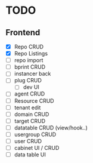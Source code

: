 # TODO

## Frontend
- [x] Repo CRUD
- [x] Repo Listings
- [ ] repo import
- [ ] bprint CRUD
- [ ] instancer back
- [ ] plug CRUD
    - [ ] dev UI 
- [ ] agent CRUD
- [ ] Resource CRUD
- [ ] tenant edit
- [ ] domain CRUD
- [ ] target CRUD
- [ ] datatable CRUD (view/hook..)
- [ ] usergroup CRUD
- [ ] user CRUD
- [ ] cabinet UI / CRUD 
- [ ] data table UI
